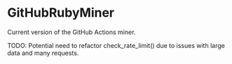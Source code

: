 # GitHubRubyMiner
Current version of the GitHub Actions miner. 

TODO: Potential need to refactor check_rate_limit() due to issues with large data and many requests.  

